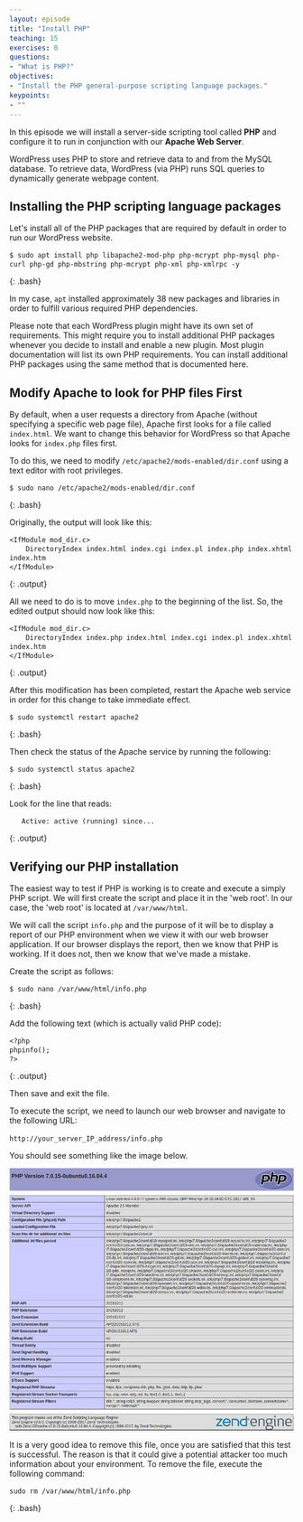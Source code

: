 ```yaml
---
layout: episode
title: "Install PHP"
teaching: 15
exercises: 0
questions:
- "What is PHP?"
objectives:
- "Install the PHP general-purpose scripting language packages."
keypoints:
- ""
---
```


In this episode we will install a server-side scripting tool called **PHP** and configure it to run in conjunction with our **Apache Web Server**.  

WordPress uses PHP to store and retrieve data to and from the MySQL database. To retrieve data, WordPress (via PHP) runs SQL queries to dynamically generate webpage content.

## Installing the PHP scripting language packages

Let's install all of the PHP packages that are required by default in order to run our WordPress website.

~~~
$ sudo apt install php libapache2-mod-php php-mcrypt php-mysql php-curl php-gd php-mbstring php-mcrypt php-xml php-xmlrpc -y
~~~
{: .bash}

In my case, `apt` installed approximately 38 new packages and libraries in order to fulfill various required PHP dependencies.

Please note that each WordPress plugin might have its own set of requirements. This might require you to install additional PHP packages whenever you decide to install and enable a new plugin. Most plugin documentation will list its own PHP requirements. You can install additional PHP packages using the same method that is documented here.


## Modify Apache to look for PHP files First

By default, when a user requests a directory from Apache (without specifying a specific web page file), Apache first looks for a file called `index.html`. We want to change this behavior for WordPress so that Apache looks for `index.php` files first.  

To do this, we need to modify `/etc/apache2/mods-enabled/dir.conf` using a text editor with root privileges.  

~~~
$ sudo nano /etc/apache2/mods-enabled/dir.conf
~~~
{: .bash}

Originally, the output will look like this:

~~~
<IfModule mod_dir.c>
    DirectoryIndex index.html index.cgi index.pl index.php index.xhtml index.htm
</IfModule>
~~~
{: .output}

All we need to do is to move `index.php` to the beginning of the list. So, the edited output should now look like this:

~~~
<IfModule mod_dir.c>
    DirectoryIndex index.php index.html index.cgi index.pl index.xhtml index.htm
</IfModule>
~~~
{: .output}

After this modification has been completed, restart the Apache web service in order for this change to take immediate effect.

~~~
$ sudo systemctl restart apache2
~~~
{: .bash}

Then check the status of the Apache service by running the following:

~~~
$ sudo systemctl status apache2
~~~
{: .bash}

Look for the line that reads:

~~~
   Active: active (running) since...
~~~
{: .output}


## Verifying our PHP installation

The easiest way to test if PHP is working is to create and execute a simply PHP script. We will first create the script and place it in the 'web root'. In our case, the 'web root' is located at `/var/www/html`.  

We will call the script `info.php` and the purpose of it will be to display a report of our PHP environment when we view it with our web browser application. If our browser displays the report, then we know that PHP is working. If it does not, then we know that we've made a mistake.

Create the script as follows:

~~~
$ sudo nano /var/www/html/info.php
~~~
{: .bash}

Add the following text (which is actually valid PHP code):

~~~
<?php
phpinfo();
?>
~~~
{: .output}

Then save and exit the file.  

To execute the script, we need to launch our web browser and navigate to the following URL:  

`http://your_server_IP_address/info.php`  

You should see something like the image below.

<img src="../fig/web-screens/php_info_output.png" alt="Ubuntu Default Web Page"/>

It is a very good idea to remove this file, once you are satisfied that this test is successful. The reason is that it could give a potential attacker too much information about your environment. To remove the file, execute the following command:

~~~
sudo rm /var/www/html/info.php
~~~
{: .bash}
